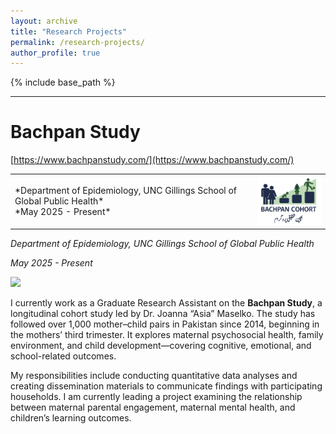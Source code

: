 ```yaml
---
layout: archive
title: "Research Projects"
permalink: /research-projects/
author_profile: true
---
```


{% include base_path %}

-----

# Bachpan Study
[https://www.bachpanstudy.com/](https://www.bachpanstudy.com/)

<table style="border: none; width: 100%;">
  <tr style="border: none;">
    <td style="vertical-align: middle; border: none;">
      *Department of Epidemiology, UNC Gillings School of Global Public Health*<br>
      *May 2025 - Present*
    </td>
    <td style="text-align: right; vertical-align: middle; border: none;">
      <img src="/images/lin-bachpan-logo.png" alt="Bachpan Study Logo" style="width:150px;">
    </td>
  </tr>
</table>

*Department of Epidemiology, UNC Gillings School of Global Public Health*

*May 2025 - Present*

![](lin-bachpan-logo-png)

I currently work as a Graduate Research Assistant on the **Bachpan Study**, a longitudinal cohort study led by Dr. Joanna “Asia” Maselko. The study has followed over 1,000 mother–child pairs in Pakistan since 2014, beginning in the mothers’ third trimester. It explores maternal psychosocial health, family environment, and child development—covering cognitive, emotional, and school-related outcomes.  

My responsibilities include conducting quantitative data analyses and creating dissemination materials to communicate findings with participating households. I am currently leading a project examining the relationship between maternal parental engagement, maternal mental health, and children’s learning outcomes.
